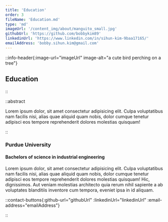 ```yaml
---
title: 'Education'
order: 3
fileName: 'Education.md'
type: 'md'
imageUrl: '/content_img/about/manguito_small.jpg'
githubUrl: 'https://github.com/bobbykim89'
linkedinUrl: 'https://www.linkedin.com/in/sihun-kim-9baa17165/'
emailAddress: 'bobby.sihun.kim@gmail.com'
---
```


::info-header{:image-url="imageUrl" image-alt="a cute bird perching on a tree"}

## Education

::

::abstract

Lorem ipsum dolor, sit amet consectetur adipisicing elit. Culpa voluptatibus nam facilis nisi, alias quae aliquid quam nobis, dolor cumque tenetur adipisci eos tempore reprehenderit dolores molestias quisquam!

::

### Purdue University

#### Bachelors of science in industrial engineering

Lorem ipsum dolor, sit amet consectetur adipisicing elit. Culpa voluptatibus nam facilis nisi, alias quae aliquid quam nobis, dolor cumque tenetur adipisci eos tempore reprehenderit dolores molestias quisquam! Hic, dignissimos. Aut veniam molestias architecto quia rerum nihil sapiente a ab voluptates blanditiis inventore cum tempora, eveniet ipsa in id aliquam.

::contact-buttons{:github-url="githubUrl" :linkedinUrl="linkedinUrl" :email-address="emailAddress"}

::
